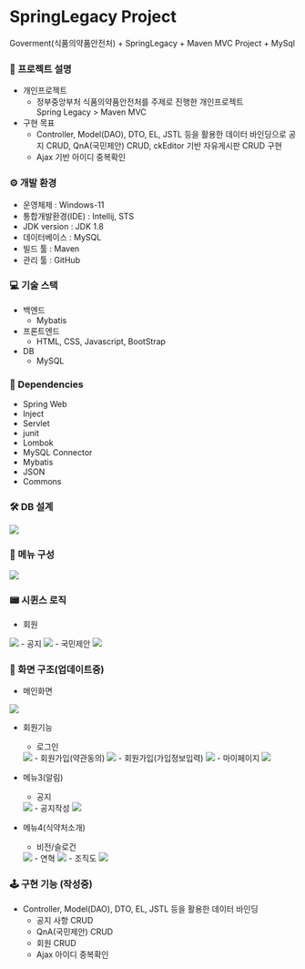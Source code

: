 # SpringLegacy Project
Goverment(식품의약품안전처) + SpringLegacy + Maven MVC Project + MySql

### 📢 프로젝트 설명 
- 개인프로젝트<br>
  - 정부중앙부처 식품의약품안전처를 주제로 진행한 개인프로젝트 <br>
  Spring Legacy > Maven MVC<br>
- 구현 목표<br>
  - Controller, Model(DAO), DTO, EL, JSTL 등을 활용한 데이터 바인딩으로
  공지 CRUD, QnA(국민제안) CRUD, ckEditor 기반 자유게시판 CRUD 구현
  - Ajax 기반 아이디 중복확인

### ⚙ 개발 환경
- 운영체제 : Windows-11
- 통합개발환경(IDE) : Intellij, STS
- JDK version : JDK 1.8
- 데이터베이스 : MySQL
- 빌드 툴 : Maven
- 관리 툴 : GitHub

### 💻 기술 스택
- 백엔드
  - Mybatis
- 프론트엔드<br>
  - HTML, CSS, Javascript, BootStrap 
- DB<br>
  - MySQL

### 🔌 Dependencies
- Spring Web
- Inject
- Servlet
- junit
- Lombok
- MySQL Connector
- Mybatis
- JSON
- Commons

### 🛠 DB 설계
<img src="./readmeImg/erd.png">

### 📜 메뉴 구성
<img src="./readmeImg/menu.png">

### 📟 시퀸스 로직
- 회원
<img src="./readmeImg/user.PNG">
- 공지
<img src="./readmeImg/notice.PNG">
- 국민제안
<img src="./readmeImg/qna.PNG">

### 🎥 화면 구조(업데이트중)
- 메인화면
<img src="./readmeImg/main.png">

- 회원기능
  - 로그인
  <img src="./readmeImg/login.png">
  - 회원가입(약관동의)
  <img src="./readmeImg/agree.png">
  - 회원가입(가입정보입력)
  <img src="./readmeImg/usersInsert.png">
  - 마이페이지
  <img src="./readmeImg/mypage.png">
  
- 메뉴3(알림)
  - 공지
  <img src="./readmeImg/noticeList.png">
  - 공지작성
  <img src="./readmeImg/noticeInsert.png">
  
- 메뉴4(식약처소개)
  - 비전/슬로건
  <img src="./readmeImg/vision.png">
  - 연혁
  <img src="./readmeImg/history.png">
  - 조직도
  <img src="./readmeImg/organi.png">

### 🕹 구현 기능 (작성중)
- Controller, Model(DAO), DTO, EL, JSTL 등을 활용한 데이터 바인딩
  - 공지 사항 CRUD
  - QnA(국민제안) CRUD
  - 회원 CRUD
  - Ajax 아이디 중복확인